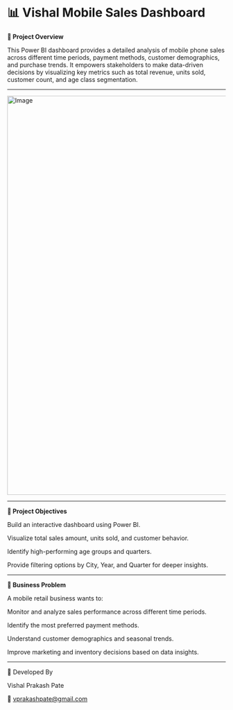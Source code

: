 # 📊 Vishal Mobile Sales Dashboard


**🚀 Project Overview**

This Power BI dashboard provides a detailed analysis of mobile phone sales across different time periods, payment methods, customer demographics, and purchase trends. It empowers stakeholders to make data-driven decisions by visualizing key metrics such as total revenue, units sold, customer count, and age class segmentation.

---

<img width="1639" height="921" alt="Image" src="https://github.com/user-attachments/assets/c0c122f5-3620-44c6-b4e0-47a0c7529faf" />

---

**🎯 Project Objectives**

Build an interactive dashboard using Power BI.

Visualize total sales amount, units sold, and customer behavior.

Identify high-performing age groups and quarters.

Provide filtering options by City, Year, and Quarter for deeper insights.

---

**🧠 Business Problem**

A mobile retail business wants to:

Monitor and analyze sales performance across different time periods.

Identify the most preferred payment methods.

Understand customer demographics and seasonal trends.

Improve marketing and inventory decisions based on data insights.

---

📩 Developed By

Vishal Prakash Pate

📧 vprakashpate@gmail.com
